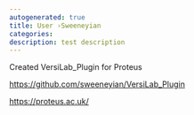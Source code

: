 ```yaml
---
autogenerated: true
title: User ›Sweeneyian
categories: 
description: test description
---
```


Created VersiLab\_Plugin for Proteus

https://github.com/sweeneyian/VersiLab_Plugin

https://proteus.ac.uk/
